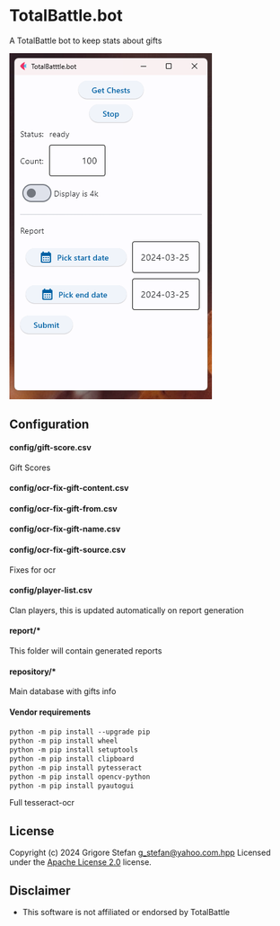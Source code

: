 # TotalBattle.bot

A TotalBattle bot to keep stats about gifts

![Screenshot](docs/screenshot.png?raw=true "Screenshot")

## Configuration

#### config/gift-score.csv

Gift Scores

#### config/ocr-fix-gift-content.csv
#### config/ocr-fix-gift-from.csv
#### config/ocr-fix-gift-name.csv
#### config/ocr-fix-gift-source.csv

Fixes for ocr 

#### config/player-list.csv

Clan players, this is updated automatically on report generation

#### report/*

This folder will contain generated reports

#### repository/*

Main database with gifts info

#### Vendor requirements

``` shell
python -m pip install --upgrade pip
python -m pip install wheel
python -m pip install setuptools
python -m pip install clipboard
python -m pip install pytesseract
python -m pip install opencv-python
python -m pip install pyautogui
```

Full tesseract-ocr

## License

Copyright (c) 2024 Grigore Stefan <g_stefan@yahoo.com.hpp>
Licensed under the [Apache License 2.0](LICENSE) license.

## Disclaimer
* This software is not affiliated or endorsed by TotalBattle
